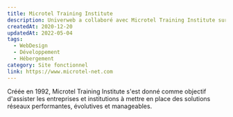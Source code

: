 ```yaml
---
title: Microtel Training Institute
description: Univerweb a collaboré avec Microtel Training Institute sur sa présence numérique. Nous avons créé le site web et nous assurons son hébergement.
createdAt: 2020-12-20
updatedAt: 2022-05-04
tags:
  - WebDesign
  - Développement
  - Hébergement
category: Site fonctionnel
link: https://www.microtel-net.com
---
```


Créée en 1992, Microtel Training Institute s'est donné comme objectif d'assister les entreprises et institutions à mettre en place des solutions réseaux performantes, évolutives et manageables.
